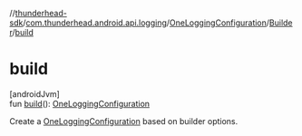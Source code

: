 //[thunderhead-sdk](../../../../index.md)/[com.thunderhead.android.api.logging](../../index.md)/[OneLoggingConfiguration](../index.md)/[Builder](index.md)/[build](build.md)

# build

[androidJvm]\
fun [build](build.md)(): [OneLoggingConfiguration](../index.md)

Create a [OneLoggingConfiguration](../index.md) based on builder options.
